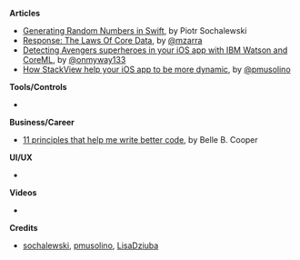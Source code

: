 
**Articles**

* [Generating Random Numbers in Swift](https://www.netguru.co/codestories/generating-random-numbers-in-swift), by Piotr Sochalewski
* [Response: The Laws Of Core Data](http://www.cimgf.com/2018/05/10/response-the-laws-of-core-data/), by [@mzarra](https://twitter.com/mzarra)
* [Detecting Avengers superheroes in your iOS app with IBM Watson and CoreML](https://medium.com/flawless-app-stories/detecting-avengers-superheroes-in-your-ios-app-with-ibm-watson-and-coreml-fe38e493a4d1), by [@onmyway133](https://twitter.com/onmyway133)
* [How StackView help your iOS app to be more dynamic](https://blog.customerly.io/engineering/2018/05/14/how-stackview-help-your-ios-app-to-be-more-dynamic), by [@pmusolino](https://twitter.com/pmusolino)

**Tools/Controls**

* 

**Business/Career**

* [11 principles that help me write better code](https://larder.io/blog/code-principles/), by Belle B. Cooper

**UI/UX**

* 

**Videos**

* 

**Credits**

* [sochalewski](https://github.com/sochalewski), [pmusolino](https://github.com/pmusolino), [LisaDziuba](https://github.com/lisadziuba)
